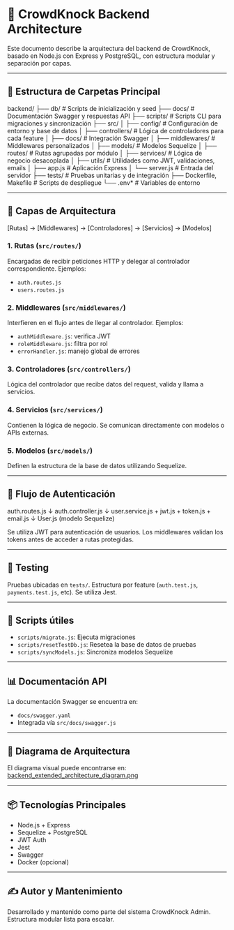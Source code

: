 # 📐 CrowdKnock Backend Architecture

Este documento describe la arquitectura del backend de CrowdKnock, basado en Node.js con Express y PostgreSQL, con estructura modular y separación por capas.

---

## 🧱 Estructura de Carpetas Principal

backend/
├── db/ # Scripts de inicialización y seed
├── docs/ # Documentación Swagger y respuestas API
├── scripts/ # Scripts CLI para migraciones y sincronización
├── src/
│ ├── config/ # Configuración de entorno y base de datos
│ ├── controllers/ # Lógica de controladores para cada feature
│ ├── docs/ # Integración Swagger
│ ├── middlewares/ # Middlewares personalizados
│ ├── models/ # Modelos Sequelize
│ ├── routes/ # Rutas agrupadas por módulo
│ ├── services/ # Lógica de negocio desacoplada
│ ├── utils/ # Utilidades como JWT, validaciones, emails
│ ├── app.js # Aplicación Express
│ └── server.js # Entrada del servidor
├── tests/ # Pruebas unitarias y de integración
├── Dockerfile, Makefile # Scripts de despliegue
└── .env* # Variables de entorno

---

## 🧩 Capas de Arquitectura

[Rutas] → [Middlewares] → [Controladores] → [Servicios] → [Modelos]

### 1. **Rutas (`src/routes/`)**
Encargadas de recibir peticiones HTTP y delegar al controlador correspondiente. Ejemplos:
- `auth.routes.js`
- `users.routes.js`

### 2. **Middlewares (`src/middlewares/`)**
Interfieren en el flujo antes de llegar al controlador. Ejemplos:
- `authMiddleware.js`: verifica JWT
- `roleMiddleware.js`: filtra por rol
- `errorHandler.js`: manejo global de errores

### 3. **Controladores (`src/controllers/`)**
Lógica del controlador que recibe datos del request, valida y llama a servicios.

### 4. **Servicios (`src/services/`)**
Contienen la lógica de negocio. Se comunican directamente con modelos o APIs externas.

### 5. **Modelos (`src/models/`)**
Definen la estructura de la base de datos utilizando Sequelize.

---

## 🔐 Flujo de Autenticación

auth.routes.js
↓
auth.controller.js
↓
user.service.js + jwt.js + token.js + email.js
↓
User.js (modelo Sequelize)

Se utiliza JWT para autenticación de usuarios. Los middlewares validan los tokens antes de acceder a rutas protegidas.

---

## 🧪 Testing

Pruebas ubicadas en `tests/`. Estructura por feature (`auth.test.js`, `payments.test.js`, etc). Se utiliza Jest.

---

## 🧰 Scripts útiles

- `scripts/migrate.js`: Ejecuta migraciones
- `scripts/resetTestDb.js`: Resetea la base de datos de pruebas
- `scripts/syncModels.js`: Sincroniza modelos Sequelize

---

## 📊 Documentación API

La documentación Swagger se encuentra en:
- `docs/swagger.yaml`
- Integrada vía `src/docs/swagger.js`

---

## 📎 Diagrama de Arquitectura

El diagrama visual puede encontrarse en:  
[backend_extended_architecture_diagram.png](./backend_extended_architecture_diagram.png)

---

## 📦 Tecnologías Principales

- Node.js + Express
- Sequelize + PostgreSQL
- JWT Auth
- Jest
- Swagger
- Docker (opcional)

---

## ✍️ Autor y Mantenimiento

Desarrollado y mantenido como parte del sistema CrowdKnock Admin.  
Estructura modular lista para escalar.
